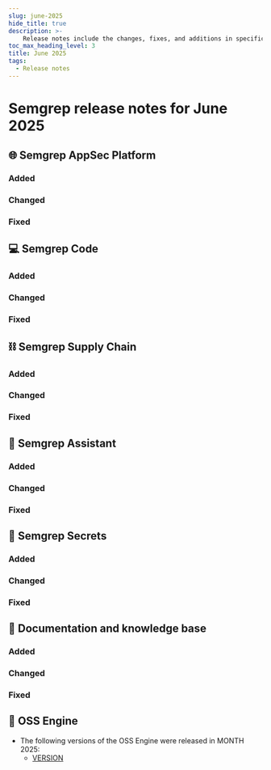 ```yaml
---
slug: june-2025
hide_title: true
description: >-
    Release notes include the changes, fixes, and additions in specific versions of Semgrep.
toc_max_heading_level: 3
title: June 2025
tags:
  - Release notes
---
```


# Semgrep release notes for June 2025

<!-- Remember to add previous month's under-the-cut behavior -->
<!-- Remember to update index page -->

## 🌐 Semgrep AppSec Platform

### Added

### Changed

### Fixed

## 💻 Semgrep Code

### Added

### Changed

### Fixed

## ⛓️ Semgrep Supply Chain

### Added

### Changed

### Fixed

## 🤖 Semgrep Assistant

### Added

### Changed

### Fixed

## 🔐 Semgrep Secrets

### Added

### Changed

### Fixed

## 📝 Documentation and knowledge base

### Added

### Changed

### Fixed

## 🔧 OSS Engine

* The following versions of the OSS Engine were released in MONTH 2025:
  * [<i class="fas fa-external-link fa-xs"></i>VERSION](https://github.com/semgrep/semgrep/releases/tag/VERSION)

